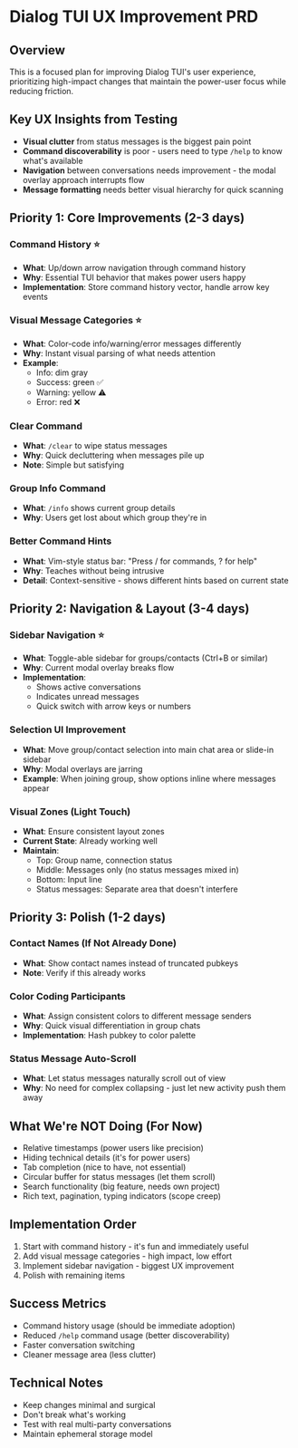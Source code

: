 # Dialog TUI UX Improvement PRD

## Overview
This is a focused plan for improving Dialog TUI's user experience, prioritizing high-impact changes that maintain the power-user focus while reducing friction.

## Key UX Insights from Testing
- **Visual clutter** from status messages is the biggest pain point
- **Command discoverability** is poor - users need to type `/help` to know what's available
- **Navigation** between conversations needs improvement - the modal overlay approach interrupts flow
- **Message formatting** needs better visual hierarchy for quick scanning

## Priority 1: Core Improvements (2-3 days)

### Command History ⭐
- **What**: Up/down arrow navigation through command history
- **Why**: Essential TUI behavior that makes power users happy
- **Implementation**: Store command history vector, handle arrow key events

### Visual Message Categories ⭐
- **What**: Color-code info/warning/error messages differently
- **Why**: Instant visual parsing of what needs attention
- **Example**: 
  - Info: dim gray
  - Success: green ✅
  - Warning: yellow ⚠️
  - Error: red ❌

### Clear Command
- **What**: `/clear` to wipe status messages
- **Why**: Quick decluttering when messages pile up
- **Note**: Simple but satisfying

### Group Info Command
- **What**: `/info` shows current group details
- **Why**: Users get lost about which group they're in

### Better Command Hints
- **What**: Vim-style status bar: "Press / for commands, ? for help"
- **Why**: Teaches without being intrusive
- **Detail**: Context-sensitive - shows different hints based on current state

## Priority 2: Navigation & Layout (3-4 days)

### Sidebar Navigation ⭐
- **What**: Toggle-able sidebar for groups/contacts (Ctrl+B or similar)
- **Why**: Current modal overlay breaks flow
- **Implementation**: 
  - Shows active conversations
  - Indicates unread messages
  - Quick switch with arrow keys or numbers

### Selection UI Improvement
- **What**: Move group/contact selection into main chat area or slide-in sidebar
- **Why**: Modal overlays are jarring
- **Example**: When joining group, show options inline where messages appear

### Visual Zones (Light Touch)
- **What**: Ensure consistent layout zones
- **Current State**: Already working well
- **Maintain**:
  - Top: Group name, connection status
  - Middle: Messages only (no status messages mixed in)
  - Bottom: Input line
  - Status messages: Separate area that doesn't interfere

## Priority 3: Polish (1-2 days)

### Contact Names (If Not Already Done)
- **What**: Show contact names instead of truncated pubkeys
- **Note**: Verify if this already works

### Color Coding Participants
- **What**: Assign consistent colors to different message senders
- **Why**: Quick visual differentiation in group chats
- **Implementation**: Hash pubkey to color palette

### Status Message Auto-Scroll
- **What**: Let status messages naturally scroll out of view
- **Why**: No need for complex collapsing - just let new activity push them away

## What We're NOT Doing (For Now)
- Relative timestamps (power users like precision)
- Hiding technical details (it's for power users)
- Tab completion (nice to have, not essential)
- Circular buffer for status messages (let them scroll)
- Search functionality (big feature, needs own project)
- Rich text, pagination, typing indicators (scope creep)

## Implementation Order
1. Start with command history - it's fun and immediately useful
2. Add visual message categories - high impact, low effort
3. Implement sidebar navigation - biggest UX improvement
4. Polish with remaining items

## Success Metrics
- Command history usage (should be immediate adoption)
- Reduced `/help` command usage (better discoverability)
- Faster conversation switching
- Cleaner message area (less clutter)

## Technical Notes
- Keep changes minimal and surgical
- Don't break what's working
- Test with real multi-party conversations
- Maintain ephemeral storage model